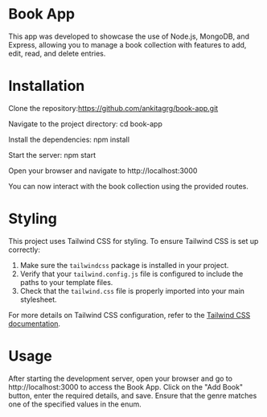 # Book App
This app was developed to showcase the use of Node.js, MongoDB, and Express, allowing you to manage a book collection with features to add, edit, read, and delete entries.


# Installation
 Clone the repository:https://github.com/ankitagrg/book-app.git


 Navigate to the project directory: cd book-app


 Install the dependencies: npm install


 Start the server: npm start


 Open your browser and navigate to http://localhost:3000

 

 You can now interact with the book collection using the provided routes.


# Styling
This project uses Tailwind CSS for styling. To ensure Tailwind CSS is set up correctly:

1. Make sure the `tailwindcss` package is installed in your project.
2. Verify that your `tailwind.config.js` file is configured to include the paths to your template files.
3. Check that the `tailwind.css` file is properly imported into your main stylesheet.

For more details on Tailwind CSS configuration, refer to the [Tailwind CSS documentation](https://tailwindcss.com/docs/installation).



# Usage
After starting the development server, open your browser and go to http://localhost:3000 to access the Book App. Click on the "Add Book" button, enter the required details, and save. Ensure that the genre matches one of the specified values in the enum.

